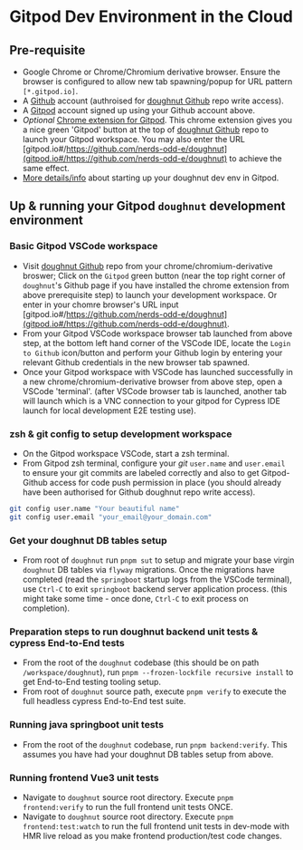 # Gitpod Dev Environment in the Cloud

## Pre-requisite

- Google Chrome or Chrome/Chromium derivative browser. Ensure the browser is configured to allow new tab spawning/popup for URL pattern `[*.gitpod.io]`.
- A [Github](https://www.github.com) account (authroised for [doughnut Github](https://github.com/nerds-odd-e/doughnut) repo write access).
- A [Gitpod](https://gitpod.io/login/) account signed up using your Github account above.
- _Optional_ [Chrome extension for Gitpod](https://chrome.google.com/webstore/detail/gitpod-always-ready-to-co/dodmmooeoklaejobgleioelladacbeki). This chrome extension gives you a nice green 'Gitpod' button at the top of [doughnut Github](https://github.com/nerds-odd-e/doughnut) repo to launch your Gitpod workspace. You may also enter the URL [gitpod.io#/https://github.com/nerds-odd-e/doughnut](gitpod.io#/https://github.com/nerds-odd-e/doughnut) to achieve the same effect.
- [More details/info](https://www.gitpod.io/docs/browser-extension/) about starting up your doughnut dev env in Gitpod.

## Up & running your Gitpod `doughnut` development environment

### Basic Gitpod VSCode workspace

- Visit [doughnut Github](https://github.com/nerds-odd-e/doughnut) repo from your chrome/chromium-derivative broswer; Click on the `Gitpod` green button (near the top right corner of `doughnut`'s Github page if you have installed the chrome extension from above prerequisite step) to launch your development workspace. Or enter in your chomre browser's URL input [gitpod.io#/https://github.com/nerds-odd-e/doughnut](gitpod.io#/https://github.com/nerds-odd-e/doughnut).
- From your Gitpod VSCode workspace browser tab launched from above step, at the bottom left hand corner of the VSCode IDE, locate the `Login to Github` icon/button and perform your Github login by entering your relevant Github credentials in the new browser tab spawned.
- Once your Gitpod workspace with VSCode has launched successfully in a new chrome/chromium-derivative browser from above step, open a VSCode 'terminal'. (after VSCode browser tab is launched, another tab will launch which is a VNC connection to your gitpod for Cypress IDE launch for local development E2E testing use).

### zsh & git config to setup development workspace

- On the Gitpod workspace VSCode, start a zsh terminal.
- From Gitpod zsh terminal, configure your _git_ `user.name` and `user.email` to ensure your git commits are labeled correctly and also to get Gitpod-Github access for code push permission in place (you should already have been authorised for Github doughnut repo write access).

```bash
git config user.name "Your beautiful name"
git config user.email "your_email@your_domain.com"
```

### Get your doughnut DB tables setup

- From root of `doughnut` run `pnpm sut` to setup and migrate your base virgin `doughnut` DB tables via `flyway` migrations. Once the migrations have completed (read the `springboot` startup logs from the VSCode terminal), use `Ctrl-C` to exit `springboot` backend server application process. (this might take some time - once done, `Ctrl-C` to exit process on completion).

### Preparation steps to run doughnut backend unit tests & cypress End-to-End tests

- From the root of the `doughnut` codebase (this should be on path `/workspace/doughnut`), run `pnpm --frozen-lockfile recursive install` to get End-to-End testing tooling setup.
- From root of `doughnut` source path, execute `pnpm verify` to execute the full headless cypress End-to-End test suite.

### Running java springboot unit tests

- From the root of the `doughnut` codebase, run `pnpm backend:verify`. This assumes you have had your doughnut DB tables setup from above.

### Running frontend Vue3 unit tests

- Navigate to `doughnut` source root directory. Execute `pnpm frontend:verify` to run the full frontend unit tests ONCE.
- Navigate to `doughnut` source root directory. Execute `pnpm frontend:test:watch` to run the full frontend unit tests in dev-mode with HMR live reload as you make frontend production/test code changes.
